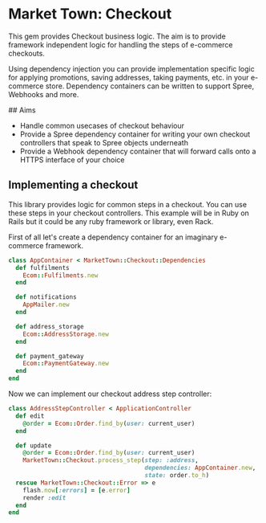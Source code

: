 # Market Town: Checkout

This gem provides Checkout business logic. The aim is to provide
framework independent logic for handling the steps of e-commerce
checkouts.

Using dependency injection you can provide implementation specific
logic for applying promotions, saving addresses, taking payments,
etc. in your e-commerce store. Dependency containers can be written
to support Spree, Webhooks and more.

## Aims

 - Handle common usecases of checkout behaviour
 - Provide a Spree dependency container for writing your own
   checkout controllers that speak to Spree objects underneath
 - Provide a Webhook dependency container that will forward calls
   onto a HTTPS interface of your choice

## Implementing a checkout

This library provides logic for common steps in a checkout. You can
use these steps in your checkout controllers. This example will be
in Ruby on Rails but it could be any ruby framework or library,
even Rack.

First of all let's create a dependency container for an imaginary
e-commerce framework.

``` ruby
class AppContainer < MarketTown::Checkout::Dependencies
  def fulfilments
    Ecom::Fulfilments.new
  end

  def notifications
    AppMailer.new
  end

  def address_storage
    Ecom::AddressStorage.new
  end

  def payment_gateway
    Ecom::PaymentGateway.new
  end
end
```

Now we can implement our checkout address step controller:

``` ruby
class AddressStepController < ApplicationController
  def edit
    @order = Ecom::Order.find_by(user: current_user)
  end

  def update
    @order = Ecom::Order.find_by(user: current_user)
    MarketTown::Checkout.process_step(step: :address,
                                      dependencies: AppContainer.new,
                                      state: order.to_h)
  rescue MarketTown::Checkout::Error => e
    flash.now[:errors] = [e.error]
    render :edit
  end
end
```

